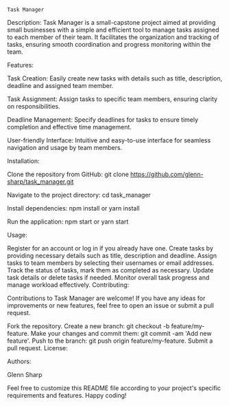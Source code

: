                                                                               Task Manager

Description:
Task Manager is a small-capstone project aimed at providing small businesses with a simple and efficient tool to manage tasks assigned to each member of their team. It facilitates the organization and tracking of tasks, ensuring smooth coordination and progress monitoring within the team.

Features:

Task Creation: Easily create new tasks with details such as title, description, deadline and assigned team member.

Task Assignment: Assign tasks to specific team members, ensuring clarity on responsibilities.

Deadline Management: Specify deadlines for tasks to ensure timely completion and effective time management.

User-friendly Interface: Intuitive and easy-to-use interface for seamless navigation and usage by team members.

Installation:

Clone the repository from GitHub: git clone https://github.com/glenn-sharp/task_manager.git

Navigate to the project directory: cd task_manager

Install dependencies: npm install or yarn install

Run the application: npm start or yarn start

Usage:

Register for an account or log in if you already have one.
Create tasks by providing necessary details such as title, description and deadline.
Assign tasks to team members by selecting their usernames or email addresses.
Track the status of tasks, mark them as completed as necessary.
Update task details or delete tasks if needed.
Monitor overall task progress and manage workload effectively.
Contributing:

Contributions to Task Manager are welcome! If you have any ideas for improvements or new features, feel free to open an issue or submit a pull request.

Fork the repository.
Create a new branch: git checkout -b feature/my-feature.
Make your changes and commit them: git commit -am 'Add new feature'.
Push to the branch: git push origin feature/my-feature.
Submit a pull request.
License:


Authors:

Glenn Sharp

Feel free to customize this README file according to your project's specific requirements and features. Happy coding!





